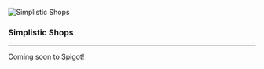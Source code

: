 ![Simplistic Shops](https://i.imgur.com/8g4qEiP.png "Simplistic Shops")

### Simplistic Shops
------------

Coming soon to Spigot!
